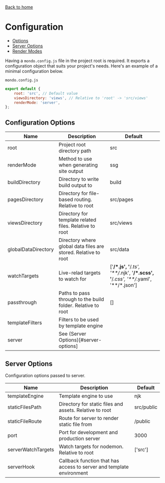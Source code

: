 [Back to home](../MONDO.md)

# Configuration

-   [Options](#configuration-options)
-   [Server Options](#server-options)
-   [Render Modes](./render-modes.md)

Having a `mondo.config.js` file in the project root is required.
It exports a configuration object that suits your project's needs.
Here's an example of a minimal configuration below.

`mondo.config.js`

```js
export default {
    root: 'src', // Default value
    viewsDirectory: 'views', // Relative to 'root' -> 'src/views'
    renderMode: 'server',
};
```

## Configuration Options

| Name                | Description                                                    | Default                                                                               |
| ------------------- | -------------------------------------------------------------- | ------------------------------------------------------------------------------------- |
| root                | Project root directory path                                    | src                                                                                   |
| renderMode          | Method to use when generating site output                      | ssg                                                                                   |
| buildDirectory      | Directory to write build output to                             | build                                                                                 |
| pagesDirectory      | Directory for file-based routing. Relative to root             | src/pages                                                                             |
| viewsDirectory      | Directory for template related files. Relative to root         | src/views                                                                             |
| globalDataDirectory | Directory where global data files are stored. Relative to root | src/data                                                                              |
| watchTargets        | Live-relad targets to watch for                                | ['**/*.js', '**/*.ts', '**/*.njk', '**/*.scss', '**/*.css', '**/*.yaml', '**/*.json'] |
| passthrough         | Paths to pass through to the build folder. Relative to root    | []                                                                                    |
| templateFilters     | Filters to be used by template engine                          |                                                                                       |
| server              | See (Server Options)[#server-options]                          |

## Server Options

Configuration options passed to server.

| Name               | Description                                                          | Default    |
| ------------------ | -------------------------------------------------------------------- | ---------- |
| templateEngine     | Template engine to use                                               | njk        |
| staticFilesPath    | Directory for static files and assets. Relative to root              | src/public |
| staticFileRoute    | Route for server to render static file from                          | /public    |
| port               | Port for development and production server                           | 3000       |
| serverWatchTargets | Watch targets for nodemon. Relative to root                          | ['src']    |
| serverHook         | Callback function that has access to server and template environment |            |
